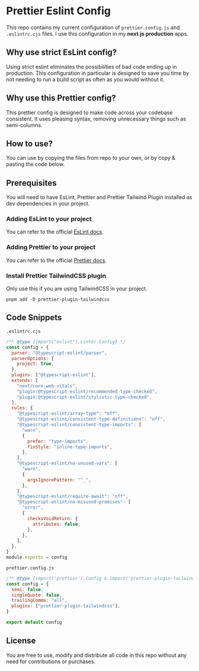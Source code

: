 # Prettier Eslint Config

This repo contains my current configuration of `prettier.config.js` and `.eslintrc.cjs` files.
I use this configuration in my **next.js production** apps.

## Why use strict EsLint config?

Using strict eslint eliminates the possibilities of bad code ending up in production.
This configuration in particular is designed to save you time by not needing to run a build script as often as you would without it.

## Why use this Prettier config?

This prettier config is designed to make code across your codebase consistent.
It uses pleasing syntax, removing unnecessary things such as semi-columns.

## How to use?

You can use by copying the files from repo to your own, or by copy & pasting the code below.

## Prerequisites

You will need to have EsLint, Prettier and Prettier Tailwind Plugin installed as dev dependencies in your project.

### Adding EsLint to your project

You can refer to the official [EsLint docs](https://eslint.org/docs/latest/use/getting-started).

### Adding Prettier to your project

You can refer to the official [Prettier docs](https://prettier.io/docs/en/install.html).

### Install Prettier TailwindCSS plugin

Only use this if you are using TailwindCSS in your project.

```shell
pnpm add -D prettier-plugin-tailwindcss
```

## Code Snippets

`.eslintrc.cjs`

```cjs
/** @type {import("eslint").Linter.Config} */
const config = {
  parser: "@typescript-eslint/parser",
  parserOptions: {
    project: true,
  },
  plugins: ["@typescript-eslint"],
  extends: [
    "next/core-web-vitals",
    "plugin:@typescript-eslint/recommended-type-checked",
    "plugin:@typescript-eslint/stylistic-type-checked",
  ],
  rules: {
    "@typescript-eslint/array-type": "off",
    "@typescript-eslint/consistent-type-definitions": "off",
    "@typescript-eslint/consistent-type-imports": [
      "warn",
      {
        prefer: "type-imports",
        fixStyle: "inline-type-imports",
      },
    ],
    "@typescript-eslint/no-unused-vars": [
      "warn",
      {
        argsIgnorePattern: "^_",
      },
    ],
    "@typescript-eslint/require-await": "off",
    "@typescript-eslint/no-misused-promises": [
      "error",
      {
        checksVoidReturn: {
          attributes: false,
        },
      },
    ],
  },
}
module.exports = config
```

`prettier.config.js`

```js
/** @type {import('prettier').Config & import('prettier-plugin-tailwindcss').PluginOptions} */
const config = {
  semi: false,
  singleQuote: false,
  trailingComma: "all",
  plugins: ["prettier-plugin-tailwindcss"],
}

export default config
```

## License

You are free to use, modify and distribute all code in this repo without any need for contributions or purchases.
